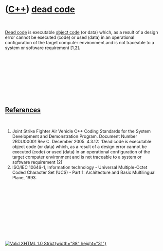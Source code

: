 



 

 

 

 

 

([C++](Cpp.htm)) [dead code](CppDeadCode.htm)
=============================================

 

[Dead code](CppDeadCode.htm) is executable [object
code](CppObjectCode.htm) (or data) which, as a result of a design error
cannot be executed (code) or used (data) in an operational configuration
of the target computer environment and is not traceable to a system or
software requirement \[1,2\].

 

 

 

 

 

[References](CppReferences.htm)
-------------------------------

 

1.  Joint Strike Fighter Air Vehicle C++ Coding Standards for the System
    Development and Demonstration Program. Document Number 2RDU00001
    Rev C. December 2005. 4.3.12: 'Dead code is executable object code
    (or data) which, as a result of a design error cannot be
    executed (code) or used (data) in an operational configuration of
    the target computer environment and is not traceable to a system or
    software requirement \[2\]'
2.  ISO/IEC 10646-1, Information technology - Universal Multiple-Octet
    Coded Character Set (UCS) - Part 1: Architecture and Basic
    Multilingual Plane, 1993.

 

 

 

 

 





 

[![Valid XHTML 1.0 Strict](valid-xhtml10.png){width="88"
height="31"}](http://validator.w3.org/check?uri=referer)
